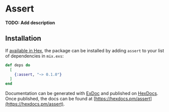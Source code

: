 # Assert

**TODO: Add description**

## Installation

If [available in Hex](https://hex.pm/docs/publish), the package can be installed
by adding `assert` to your list of dependencies in `mix.exs`:

```elixir
def deps do
  [
    {:assert, "~> 0.1.0"}
  ]
end
```

Documentation can be generated with [ExDoc](https://github.com/elixir-lang/ex_doc)
and published on [HexDocs](https://hexdocs.pm). Once published, the docs can
be found at [https://hexdocs.pm/assert](https://hexdocs.pm/assert).

